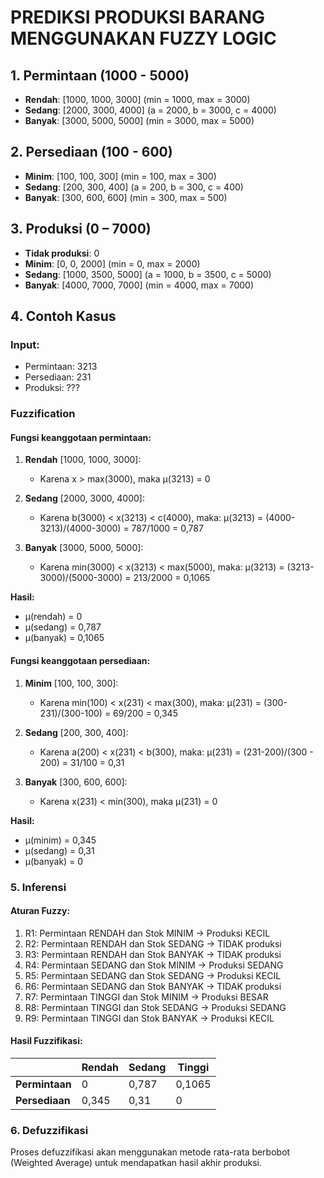 # PREDIKSI PRODUKSI BARANG MENGGUNAKAN FUZZY LOGIC

## **1. Permintaan (1000 - 5000)**
- **Rendah**: [1000, 1000, 3000] (min = 1000, max = 3000)
- **Sedang**: [2000, 3000, 4000] (a = 2000, b = 3000, c = 4000)
- **Banyak**: [3000, 5000, 5000] (min = 3000, max = 5000)

## **2. Persediaan (100 - 600)**
- **Minim**: [100, 100, 300] (min = 100, max = 300)
- **Sedang**: [200, 300, 400] (a = 200, b = 300, c = 400)
- **Banyak**: [300, 600, 600] (min = 300, max = 500)

## **3. Produksi (0 – 7000)**
- **Tidak produksi**: 0
- **Minim**: [0, 0, 2000] (min = 0, max = 2000)
- **Sedang**: [1000, 3500, 5000] (a = 1000, b = 3500, c = 5000)
- **Banyak**: [4000, 7000, 7000] (min = 4000, max = 7000)

## **4. Contoh Kasus**
### Input:
- Permintaan: 3213
- Persediaan: 231
- Produksi: ???

### **Fuzzification**
#### **Fungsi keanggotaan permintaan**:
1. **Rendah** [1000, 1000, 3000]:
   - Karena x > max(3000), maka μ(3213) = 0

2. **Sedang** [2000, 3000, 4000]:
   - Karena b(3000) < x(3213) < c(4000), maka:
     μ(3213) = (4000-3213)/(4000-3000) = 787/1000 = 0,787

3. **Banyak** [3000, 5000, 5000]:
   - Karena min(3000) < x(3213) < max(5000), maka:
     μ(3213) = (3213-3000)/(5000-3000) = 213/2000 = 0,1065

**Hasil:**
- μ(rendah) = 0
- μ(sedang) = 0,787
- μ(banyak) = 0,1065

#### **Fungsi keanggotaan persediaan**:
1. **Minim** [100, 100, 300]:
   - Karena min(100) < x(231) < max(300), maka:
     μ(231) = (300-231)/(300-100) = 69/200 = 0,345

2. **Sedang** [200, 300, 400]:
   - Karena a(200) < x(231) < b(300), maka:
     μ(231) = (231-200)/(300 - 200) = 31/100 = 0,31

3. **Banyak** [300, 600, 600]:
   - Karena x(231) < min(300), maka μ(231) = 0

**Hasil:**
- μ(minim) = 0,345
- μ(sedang) = 0,31
- μ(banyak) = 0

### **5. Inferensi**
#### Aturan Fuzzy:
1. R1: Permintaan RENDAH dan Stok MINIM → Produksi KECIL
2. R2: Permintaan RENDAH dan Stok SEDANG → TIDAK produksi
3. R3: Permintaan RENDAH dan Stok BANYAK → TIDAK produksi
4. R4: Permintaan SEDANG dan Stok MINIM → Produksi SEDANG
5. R5: Permintaan SEDANG dan Stok SEDANG → Produksi KECIL
6. R6: Permintaan SEDANG dan Stok BANYAK → TIDAK produksi
7. R7: Permintaan TINGGI dan Stok MINIM → Produksi BESAR
8. R8: Permintaan TINGGI dan Stok SEDANG → Produksi SEDANG
9. R9: Permintaan TINGGI dan Stok BANYAK → Produksi KECIL

#### Hasil Fuzzifikasi:
|                  | Rendah | Sedang | Tinggi |
|------------------|--------|--------|--------|
| **Permintaan**   | 0      | 0,787  | 0,1065 |
| **Persediaan**   | 0,345  | 0,31   | 0      |

### **6. Defuzzifikasi**
Proses defuzzifikasi akan menggunakan metode rata-rata berbobot (Weighted Average) untuk mendapatkan hasil akhir produksi.

